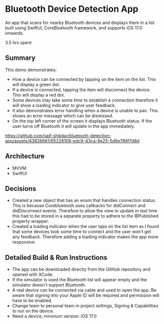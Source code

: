 # Bluetooth Device Detection App
 An app that scans for nearby Bluetooth devices and displays them in a list built using SwiftUI, CoreBluetooth framework, and supports iOS 17.0 onwards.

 3.5 hrs spent

## Summary

This demo demonstrates:

- How a device can be connected by tapping on the item on the list. This will display a green dot.
- If a device is connected, tapping the item will disconnect the device. This will display a red dot.
- Some devices may take some time to establish a connection therefore it will show a loading indicator to give user feedback.
- It also demonstrates error handling when a device is unable to pair. This shows an error message which can be dismissed.
- On the top left corner of the screen it displays Bluetooth status. If the user turns off Bluetooth it will update in the app immediately.

https://github.com/saif-shikdar/bluetooth-detection-app/assets/43826661/65228106-edc9-43ca-9e25-5d9e789f7d8d

## Architecture

- MVVM
- SwiftUI

## Decisions

- Created a new object that has an enum that handles connection status. This is because Corebluetooth uses callbacks for didConnect and didDisconnect events. Therefore to allow the view to update in real time this had to be stored in a separate property to adhere to the @Published property wrapper.
- Created a loading indicator when the user taps on the list item as I found that some devices took some time to connect and the user won't get any feedback. Therefore adding a loading indicator makes the app more responsive.

## Detailed Build & Run Instructions

- The app can be downloaded directly from the GitHub repository and opened with XCode.
- If the simulator is used the Bluetooth list will appear empty and the simulator doesn't support Bluetooth.
- A real device can be connected via cable and used to open the app. Be aware that signing into your Apple ID will be required and permission will have to be enabled.
- Change team to personal team in project settings, Signing & Capabilities to run on the device.
- Need a device, minimum version: iOS 17.0
